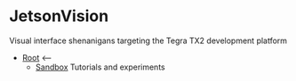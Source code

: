 # JetsonVision
Visual interface shenanigans targeting the Tegra TX2 development platform

* [Root](/) <--
  * [Sandbox](/sandbox) Tutorials and experiments
